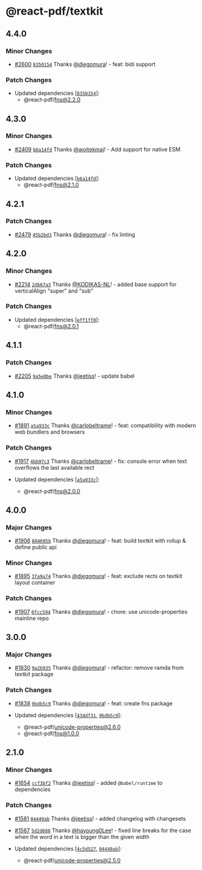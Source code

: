 # @react-pdf/textkit

## 4.4.0

### Minor Changes

- [#2600](https://github.com/diegomura/react-pdf/pull/2600) [`8350154`](https://github.com/diegomura/react-pdf/commit/83501541e3a050021e18e112bb472b2dabc142a7) Thanks [@diegomura](https://github.com/diegomura)! - feat: bidi support

### Patch Changes

- Updated dependencies [[`8350154`](https://github.com/diegomura/react-pdf/commit/83501541e3a050021e18e112bb472b2dabc142a7)]:
  - @react-pdf/fns@2.2.0

## 4.3.0

### Minor Changes

- [#2409](https://github.com/diegomura/react-pdf/pull/2409) [`b6a14fd`](https://github.com/diegomura/react-pdf/commit/b6a14fd160fab26a49f798e5294b0e361e67fe37) Thanks [@wojtekmaj](https://github.com/wojtekmaj)! - Add support for native ESM

### Patch Changes

- Updated dependencies [[`b6a14fd`](https://github.com/diegomura/react-pdf/commit/b6a14fd160fab26a49f798e5294b0e361e67fe37)]:
  - @react-pdf/fns@2.1.0

## 4.2.1

### Patch Changes

- [#2479](https://github.com/diegomura/react-pdf/pull/2479) [`45b2bd3`](https://github.com/diegomura/react-pdf/commit/45b2bd37037c605727ad5783f2f2a438dc19cac4) Thanks [@diegomura](https://github.com/diegomura)! - fix linting

## 4.2.0

### Minor Changes

- [#2214](https://github.com/diegomura/react-pdf/pull/2214) [`2db67a3`](https://github.com/diegomura/react-pdf/commit/2db67a38b9be98b7816a2b5aa4733446b95e3724) Thanks [@KODIKAS-NL](https://github.com/KODIKAS-NL)! - added base support for verticalAlign "super" and "sub"

### Patch Changes

- Updated dependencies [[`eff1ff0`](https://github.com/diegomura/react-pdf/commit/eff1ff0fefcd710994e4654904ef55843af76a17)]:
  - @react-pdf/fns@2.0.1

## 4.1.1

### Patch Changes

- [#2205](https://github.com/diegomura/react-pdf/pull/2205) [`9a5e0be`](https://github.com/diegomura/react-pdf/commit/9a5e0befb89756db07ce053192a136df9d4ba905) Thanks [@jeetiss](https://github.com/jeetiss)! - update babel

## 4.1.0

### Minor Changes

- [#1891](https://github.com/diegomura/react-pdf/pull/1891) [`a5a933c`](https://github.com/diegomura/react-pdf/commit/a5a933c9733e4c77338ef76a2b3545b84a646a81) Thanks [@carlobeltrame](https://github.com/carlobeltrame)! - feat: compatibility with modern web bundlers and browsers

### Patch Changes

- [#1917](https://github.com/diegomura/react-pdf/pull/1917) [`4bb97c3`](https://github.com/diegomura/react-pdf/commit/4bb97c3b92e82d7d7be2698c770f42560c6fcab6) Thanks [@carlobeltrame](https://github.com/carlobeltrame)! - fix: console error when text overflows the last available rect

- Updated dependencies [[`a5a933c`](https://github.com/diegomura/react-pdf/commit/a5a933c9733e4c77338ef76a2b3545b84a646a81)]:
  - @react-pdf/fns@2.0.0

## 4.0.0

### Major Changes

- [#1906](https://github.com/diegomura/react-pdf/pull/1906) [`884695b`](https://github.com/diegomura/react-pdf/commit/884695b44feb974f155c83e0714e8e939b4f641b) Thanks [@diegomura](https://github.com/diegomura)! - feat: build textkit with rollup & define public api

### Minor Changes

- [#1895](https://github.com/diegomura/react-pdf/pull/1895) [`37a9a74`](https://github.com/diegomura/react-pdf/commit/37a9a747f7677fa05e3ddf5669c0379aa65c1e39) Thanks [@diegomura](https://github.com/diegomura)! - feat: exclude rects on textkit layout container

### Patch Changes

- [#1907](https://github.com/diegomura/react-pdf/pull/1907) [`0fcc594`](https://github.com/diegomura/react-pdf/commit/0fcc594310d5af30ca1e752b3efc7a047e813dcb) Thanks [@diegomura](https://github.com/diegomura)! - chore: use unicode-properties mainline repo

## 3.0.0

### Major Changes

- [#1830](https://github.com/diegomura/react-pdf/pull/1830) [`9a2b935`](https://github.com/diegomura/react-pdf/commit/9a2b935cfe173f80425ed87d9f474da271c050d2) Thanks [@diegomura](https://github.com/diegomura)! - refactor: remove ramda from textkit package

### Patch Changes

- [#1838](https://github.com/diegomura/react-pdf/pull/1838) [`9bdb5c9`](https://github.com/diegomura/react-pdf/commit/9bdb5c934a822340754cd4c892d399f91f6218de) Thanks [@diegomura](https://github.com/diegomura)! - feat: create fns package

- Updated dependencies [[`434df31`](https://github.com/diegomura/react-pdf/commit/434df317a92ae5b51ee7b23a9f6500de0b6aa4aa), [`9bdb5c9`](https://github.com/diegomura/react-pdf/commit/9bdb5c934a822340754cd4c892d399f91f6218de)]:
  - @react-pdf/unicode-properties@2.6.0
  - @react-pdf/fns@1.0.0

## 2.1.0

### Minor Changes

- [#1654](https://github.com/diegomura/react-pdf/pull/1654) [`ccf3bf2`](https://github.com/diegomura/react-pdf/commit/ccf3bf22867a9bd49668cdd3543ec32492a40e4b) Thanks [@jeetiss](https://github.com/jeetiss)! - added `@babel/runtime` to dependencies

### Patch Changes

- [#1581](https://github.com/diegomura/react-pdf/pull/1581) [`04449ab`](https://github.com/diegomura/react-pdf/commit/04449ab352db0cca2155024dd3e8c690e42193ca) Thanks [@jeetiss](https://github.com/jeetiss)! - added changelog with changesets

* [#1567](https://github.com/diegomura/react-pdf/pull/1567) [`5d2d688`](https://github.com/diegomura/react-pdf/commit/5d2d688e18c830bb96c6e08446437d29f9f9c65f) Thanks [@hayoung0Lee](https://github.com/hayoung0Lee)! - fixed line breaks for the case when the word in a text is bigger than the given width

* Updated dependencies [[`4c5d527`](https://github.com/diegomura/react-pdf/commit/4c5d52721d29d843f1d09c3fd74370832429f70e), [`04449ab`](https://github.com/diegomura/react-pdf/commit/04449ab352db0cca2155024dd3e8c690e42193ca)]:
  - @react-pdf/unicode-properties@2.5.0
